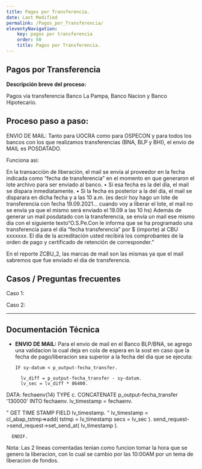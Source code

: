 ```yaml
---
title: Pagos por Transferencia.
date: Last Modified
permalink: /Pagos_por_Transferencia/
eleventyNavigation:
    key: pagos por transferencia
    order: 50
    title: Pagos por Transferencia.
---
```

## **Pagos por Transferencia**

**Descripción breve del proceso:**

Pagos via transferencia Banco La Pampa, Banco Nacion y Banco Hipotecario.

## Proceso paso a paso:

ENVIO DE MAIL:
Tanto para UOCRA como para OSPECON y para todos los bancos con los que realizamos transferencias (BNA, BLP y BHI), el envio de  MAIL es POSDATADO.

Funciona asi:

En la transacción de liberación, el mail se envía al proveedor en la fecha indicada como “fecha de transferencia” en el momento en que generaron el lote archivo para ser enviado al banco.
•	Si esa fecha es la del día, el mail se dispara inmediatamente.
•	Si la fecha es posterior a la del día, el mail se disparara en dicha fecha y a las 10 a.m. (es decir hoy hago un lote de transferencia con fecha 19.09.2021… cuando voy a liberar el lote,  el mail no se envía ya que el mismo será enviado el 19.09 a las 10 hs) Además de generar un mail posdatado con la transferencia, se envía un mail ese mismo dia con el siguiente texto“O.S.Pe.Con le informa que se ha programado una transferencia para el día “fecha transferencia” por $ (importe) al CBU xxxxxxx. El día de la acreditación usted recibirá los comprobantes de la orden de pago y certificado de retención de corresponder.”

En el reporte ZCBU_2, las marcas de mail son las mismas ya que el mail sabremos que fue enviado el dia de transferencia.

## **Casos / Preguntas frecuentes**

Caso 1:

Caso 2:

---

## Documentación Técnica

* **ENVIO DE MAIL:** Para el envio de mail en el Banco BLP/BNA, se agrego una validacion la cual deja en cola de espera en la sost en caso que la fecha de pago/liberacion sea superior a la fecha del dia que se ejecuta:

  ```
  IF sy-datum < p_output-fecha_transfer.

    lv_diff = p_output-fecha_transfer - sy-datum.
    lv_sec = lv_diff * 86400.
  ```

DATA: fechaenv(14) TYPE c.
CONCATENATE p_output-fecha_transfer '130000' INTO fechaenv.
lv_timestamp = fechaenv.

"        GET TIME STAMP FIELD lv_timestamp.
"        lv_timestamp = cl_abap_tstmp=>add( tstmp = lv_timestamp  secs = lv_sec ).
send_request->send_request->set_send_at( lv_timestamp ).

```
  ENDIF.
```

Nota: Las 2 lineas comentadas tenian como funcion tomar la hora que se genero la liberacion, con lo cual se cambio por las 10:00AM por un tema de liberacion de fondos.

